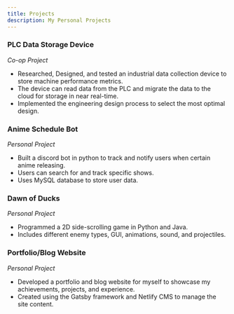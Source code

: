 ```yaml
---
title: Projects
description: My Personal Projects
---
```

### **PLC Data Storage Device**

*Co-op Project*

* Researched, Designed, and tested an industrial data collection device to store machine performance metrics.
* The device can read data from the PLC and migrate the data to the cloud for storage in near real-time.
* Implemented the engineering design process to select the most optimal design.

### **Anime Schedule Bot**

*Personal Project*

* Built a discord bot in python to track and notify users when certain anime releasing.
* Users can search for and track specific shows.
* Uses MySQL database to store user data.

### **Dawn of Ducks**

*Personal Project*

* Programmed a 2D side-scrolling game in Python and Java.
* Includes different enemy types, GUI, animations, sound, and projectiles.

### **Portfolio/Blog Website**

*Personal Project*

* Developed a portfolio and blog website for myself to showcase my achievements, projects, and experience.
* Created using the Gatsby framework and Netlify CMS to manage the site content.